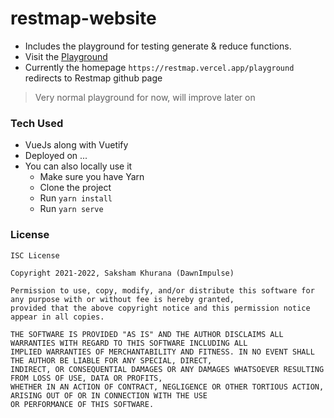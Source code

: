 # restmap-website

- Includes the playground for testing generate & reduce functions.
- Visit the [Playground](https://restmap.vercel.app/playground)
- Currently the homepage `https://restmap.vercel.app/playground` redirects to Restmap github page

> Very normal playground for now, will improve later on

### Tech Used
- VueJs along with Vuetify
- Deployed on ...
- You can also locally use it
  - Make sure you have Yarn 
  - Clone the project
  - Run `yarn install`
  - Run `yarn serve` 
  
### License
```
ISC License  
  
Copyright 2021-2022, Saksham Khurana (DawnImpulse)  
  
Permission to use, copy, modify, and/or distribute this software for any purpose with or without fee is hereby granted,  
provided that the above copyright notice and this permission notice appear in all copies.  
  
THE SOFTWARE IS PROVIDED "AS IS" AND THE AUTHOR DISCLAIMS ALL WARRANTIES WITH REGARD TO THIS SOFTWARE INCLUDING ALL  
IMPLIED WARRANTIES OF MERCHANTABILITY AND FITNESS. IN NO EVENT SHALL THE AUTHOR BE LIABLE FOR ANY SPECIAL, DIRECT,  
INDIRECT, OR CONSEQUENTIAL DAMAGES OR ANY DAMAGES WHATSOEVER RESULTING FROM LOSS OF USE, DATA OR PROFITS,  
WHETHER IN AN ACTION OF CONTRACT, NEGLIGENCE OR OTHER TORTIOUS ACTION, ARISING OUT OF OR IN CONNECTION WITH THE USE  
OR PERFORMANCE OF THIS SOFTWARE.
```

